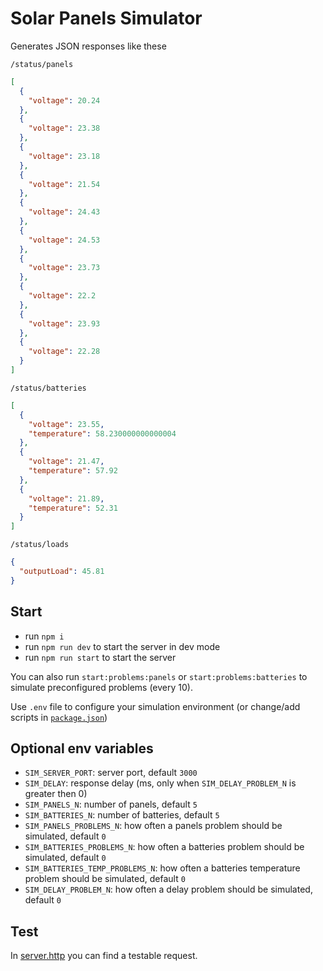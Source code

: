 # Solar Panels Simulator

Generates JSON responses like these

`/status/panels`

```JSON
[
  {
    "voltage": 20.24
  },
  {
    "voltage": 23.38
  },
  {
    "voltage": 23.18
  },
  {
    "voltage": 21.54
  },
  {
    "voltage": 24.43
  },
  {
    "voltage": 24.53
  },
  {
    "voltage": 23.73
  },
  {
    "voltage": 22.2
  },
  {
    "voltage": 23.93
  },
  {
    "voltage": 22.28
  }
]
```


`/status/batteries`
```JSON
[
  {
    "voltage": 23.55,
    "temperature": 58.230000000000004
  },
  {
    "voltage": 21.47,
    "temperature": 57.92
  },
  {
    "voltage": 21.89,
    "temperature": 52.31
  }
]
```

`/status/loads`
```JSON
{
  "outputLoad": 45.81
}
```

## Start
- run `npm i`
- run `npm run dev` to start the server in dev mode
- run `npm run start` to start the server

You can also run `start:problems:panels` or `start:problems:batteries` to simulate preconfigured problems (every 10).

Use `.env` file to configure your simulation environment (or change/add scripts in [`package.json`](package.json#10))

## Optional env variables
- `SIM_SERVER_PORT`: server port, default `3000`
- `SIM_DELAY`: response delay (ms, only when `SIM_DELAY_PROBLEM_N` is greater then 0)
- `SIM_PANELS_N`: number of panels, default `5`
- `SIM_BATTERIES_N`: number of batteries, default `5`
- `SIM_PANELS_PROBLEMS_N`: how often a panels problem should be simulated, default `0`
- `SIM_BATTERIES_PROBLEMS_N`: how often a batteries problem should be simulated, default `0`
- `SIM_BATTERIES_TEMP_PROBLEMS_N`: how often a batteries temperature problem should be simulated, default `0`
- `SIM_DELAY_PROBLEM_N`: how often a delay problem should be simulated, default `0`

## Test
In [server.http](http/server.http) you can find a testable request.

